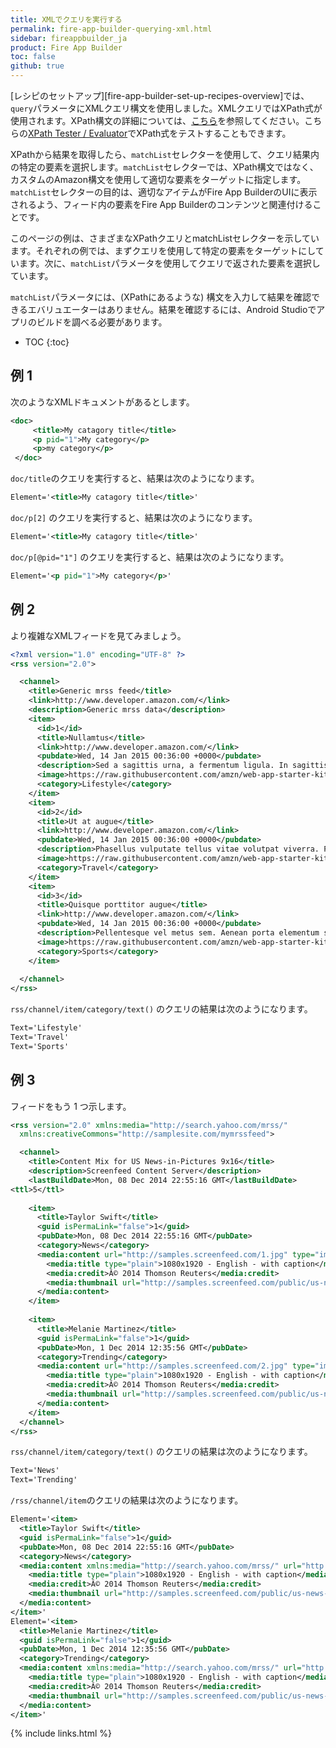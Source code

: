 ```yaml
---
title: XMLでクエリを実行する
permalink: fire-app-builder-querying-xml.html
sidebar: fireappbuilder_ja
product: Fire App Builder
toc: false
github: true
---
```


[レシピのセットアップ][fire-app-builder-set-up-recipes-overview]では、`query`パラメータにXMLクエリ構文を使用しました。XMLクエリではXPath式が使用されます。XPath構文の詳細については、[こちら](http://www.w3schools.com/xsl/xpath_syntax.asp)を参照してください。こちらの[XPath Tester / Evaluator](http://www.freeformatter.com/xpath-tester.html)でXPath式をテストすることもできます。

XPathから結果を取得したら、`matchList`セレクターを使用して、クエリ結果内の特定の要素を選択します。`matchList`セレクターでは、XPath構文ではなく、カスタムのAmazon構文を使用して適切な要素をターゲットに指定します。`matchList`セレクターの目的は、適切なアイテムがFire App BuilderのUIに表示されるよう、フィード内の要素をFire App Builderのコンテンツと関連付けることです。

このページの例は、さまざまなXPathクエリとmatchListセレクターを示しています。それぞれの例では、まずクエリを使用して特定の要素をターゲットにしています。次に、`matchList`パラメータを使用してクエリで返された要素を選択しています。

`matchList`パラメータには、(XPathにあるような) 構文を入力して結果を確認できるエバリュエーターはありません。結果を確認するには、Android Studioでアプリのビルドを調べる必要があります。

* TOC
{:toc}

## 例 1

次のようなXMLドキュメントがあるとします。

```xml
<doc>
     <title>My catagory title</title>
     <p pid="1">My category</p>
     <p>my category</p>
 </doc>
```

`doc/title`のクエリを実行すると、結果は次のようになります。

```xml
Element='<title>My catagory title</title>'
```

`doc/p[2]` のクエリを実行すると、結果は次のようになります。

```xml
Element='<title>My catagory title</title>'
```

`doc/p[@pid="1"]` のクエリを実行すると、結果は次のようになります。

```xml
Element='<p pid="1">My category</p>'
```

## 例 2

より複雑なXMLフィードを見てみましょう。

```xml
<?xml version="1.0" encoding="UTF-8" ?>
<rss version="2.0">

  <channel>
    <title>Generic mrss feed</title>
    <link>http://www.developer.amazon.com/</link>
    <description>Generic mrss data</description>
    <item>
      <id>1</id>
      <title>Nullamtus</title>
      <link>http://www.developer.amazon.com/</link>
      <pubdate>Wed, 14 Jan 2015 00:36:00 +0000</pubdate>
      <description>Sed a sagittis urna, a fermentum ligula. In sagittis sagittis libero, ut tincidunt sapien egestas.</description>
      <image>https://raw.githubusercontent.com/amzn/web-app-starter-kit-for-fire-tv/master/src/common/assets/images/l1.jpg</image>
      <category>Lifestyle</category>
    </item>
    <item>
      <id>2</id>
      <title>Ut at augue</title>
      <link>http://www.developer.amazon.com/</link>
      <pubdate>Wed, 14 Jan 2015 00:36:00 +0000</pubdate>
      <description>Phasellus vulputate tellus vitae volutpat viverra. Praesent posuere rutrum erat nec suscipit. Fusce interdum porta porta. Integer vulputate malesuada dictum.</description>
      <image>https://raw.githubusercontent.com/amzn/web-app-starter-kit-for-fire-tv/master/src/common/assets/images/l2.jpg</image>
      <category>Travel</category>
    </item>
    <item>
      <id>3</id>
      <title>Quisque porttitor augue</title>
      <link>http://www.developer.amazon.com/</link>
      <pubdate>Wed, 14 Jan 2015 00:36:00 +0000</pubdate>
      <description>Pellentesque vel metus sem. Aenean porta elementum sagittis.</description>
      <image>https://raw.githubusercontent.com/amzn/web-app-starter-kit-for-fire-tv/master/src/common/assets/images/l3.jpg</image>
      <category>Sports</category>
    </item>
 
  </channel>
</rss>

```

`rss/channel/item/category/text()` のクエリの結果は次のようになります。

```xml
Text='Lifestyle'
Text='Travel'
Text='Sports'
```

## 例 3

フィードをもう 1 つ示します。

```xml
<rss version="2.0" xmlns:media="http://search.yahoo.com/mrss/"
  xmlns:creativeCommons="http://samplesite.com/mymrssfeed">

  <channel>
    <title>Content Mix for US News-in-Pictures 9x16</title>
    <description>Screenfeed Content Server</description>
    <lastBuildDate>Mon, 08 Dec 2014 22:55:16 GMT</lastBuildDate>
<ttl>5</ttl>
 
    <item>
      <title>Taylor Swift</title>
      <guid isPermaLink="false">1</guid>
      <pubDate>Mon, 08 Dec 2014 22:55:16 GMT</pubDate>
      <category>News</category>
      <media:content url="http://samples.screenfeed.com/1.jpg" type="image/jpeg">
        <media:title type="plain">1080x1920 - English - with caption</media:title>
        <media:credit>Â© 2014 Thomson Reuters</media:credit>
        <media:thumbnail url="http://samples.screenfeed.com/public/us-news-in-pictures/1080x1920/h9xnRIN9CUGiTWNQBBrjOw-1080x1920h-1.jpg" />
      </media:content>
    </item>
    
    <item>
      <title>Melanie Martinez</title>
      <guid isPermaLink="false">1</guid>
      <pubDate>Mon, 1 Dec 2014 12:35:56 GMT</pubDate>
      <category>Trending</category>
      <media:content url="http://samples.screenfeed.com/2.jpg" type="image/jpeg">
        <media:title type="plain">1080x1920 - English - with caption</media:title>
        <media:credit>Â© 2014 Thomson Reuters</media:credit>
        <media:thumbnail url="http://samples.screenfeed.com/public/us-news-in-pictures/1080x1920/h9x4985398UGiTWNQBBrjOw-1080x1920h-2.jpg" />
      </media:content>
    </item>
  </channel>
</rss>
```
 
`rss/channel/item/category/text()` のクエリの結果は次のようになります。

```xml
Text='News'
Text='Trending'
```

`/rss/channel/item`のクエリの結果は次のようになります。


```xml
Element='<item>
  <title>Taylor Swift</title>
  <guid isPermaLink="false">1</guid>
  <pubDate>Mon, 08 Dec 2014 22:55:16 GMT</pubDate>
  <category>News</category>
  <media:content xmlns:media="http://search.yahoo.com/mrss/" url="http://samples.screenfeed.com/1.jpg" type="image/jpeg">
    <media:title type="plain">1080x1920 - English - with caption</media:title>
    <media:credit>Â© 2014 Thomson Reuters</media:credit>
    <media:thumbnail url="http://samples.screenfeed.com/public/us-news-in-pictures/1080x1920/h9xnRIN9CUGiTWNQBBrjOw-1080x1920h-1.jpg" />
  </media:content>
</item>'
Element='<item>
  <title>Melanie Martinez</title>
  <guid isPermaLink="false">1</guid>
  <pubDate>Mon, 1 Dec 2014 12:35:56 GMT</pubDate>
  <category>Trending</category>
  <media:content xmlns:media="http://search.yahoo.com/mrss/" url="http://samples.screenfeed.com/2.jpg" type="image/jpeg">
    <media:title type="plain">1080x1920 - English - with caption</media:title>
    <media:credit>Â© 2014 Thomson Reuters</media:credit>
    <media:thumbnail url="http://samples.screenfeed.com/public/us-news-in-pictures/1080x1920/h9x4985398UGiTWNQBBrjOw-1080x1920h-2.jpg" />
  </media:content>
</item>'
```
 
{% include links.html %}